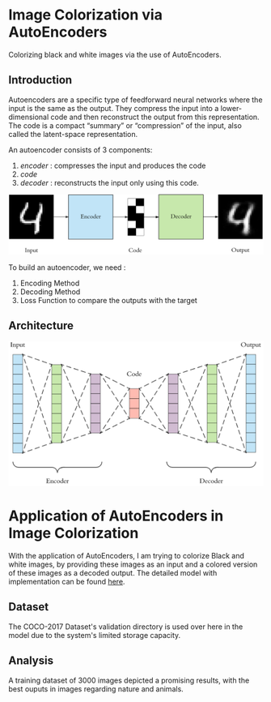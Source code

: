 # Image Colorization via AutoEncoders
Colorizing black and white images via the use of AutoEncoders.

## Introduction 

Autoencoders are a specific type of feedforward neural networks where the input is the same as the output. They compress the input into a lower-dimensional code and then reconstruct the output from this representation. The code is a compact “summary” or “compression” of the input, also called the latent-space representation.

An autoencoder consists of 3 components: 
1. *encoder* : compresses the input and produces the code
2. *code* 
3. *decoder* : reconstructs the input only using this code.

![image1](images/autoencoder.png)

To build an autoencoder, we need :
1. Encoding Method
2. Decoding Method
3. Loss Function to compare the outputs with the target

## Architecture

![image2](images/architecture.png)

# Application of AutoEncoders in Image Colorization

With the application of AutoEncoders, I am trying to colorize Black and white images, by providing these images as an input and a colored version of these images as a decoded output. The detailed model with implementation can be found [here](ImageColorization_attempt2.ipynb).

## Dataset
The COCO-2017 Dataset's validation directory is used over here in the model due to the system's limited storage capacity.

## Analysis
A training dataset of 3000 images depicted a promising results, with the best ouputs in images regarding nature and animals.
